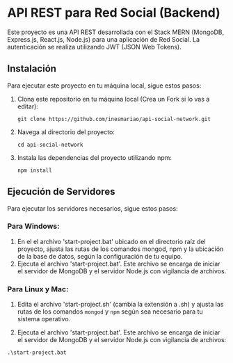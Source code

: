 # API REST para Red Social (Backend)

Este proyecto es una API REST desarrollada con el Stack MERN (MongoDB, Express.js, React.js, Node.js) para una aplicación de Red Social. La autenticación se realiza utilizando JWT (JSON Web Tokens).

## Instalación

Para ejecutar este proyecto en tu máquina local, sigue estos pasos:

1. Clona este repositorio en tu máquina local (Crea un Fork si lo vas a editar):

   ```
   git clone https://github.com/inesmariao/api-social-network.git
   ```

2. Navega al directorio del proyecto:

   ```
   cd api-social-network
   ```

3. Instala las dependencias del proyecto utilizando npm:

   ```
   npm install
   ```

## Ejecución de Servidores

Para ejecutar los servidores necesarios, sigue estos pasos:

### Para Windows:

1. En el el archivo 'start-project.bat' ubicado en el directorio raíz del proyecto, ajusta las rutas de los comandos mongod, npm y la ubicación de la base de datos, según la configuración de tu equipo.
2. Ejecuta el archivo 'start-project.bat'. Este archivo se encarga de iniciar el servidor de MongoDB y el servidor Node.js con vigilancia de archivos.

### Para Linux y Mac:

1. Edita el archivo 'start-project.sh' (cambia la extensión a .sh) y ajusta las rutas de los comandos `mongod` y `npm` según sea necesario para tu sistema operativo.

2. Ejecuta el archivo 'start-project.bat'. Este archivo se encarga de iniciar el servidor de MongoDB y el servidor Node.js con vigilancia de archivos:

```
.\start-project.bat
```

